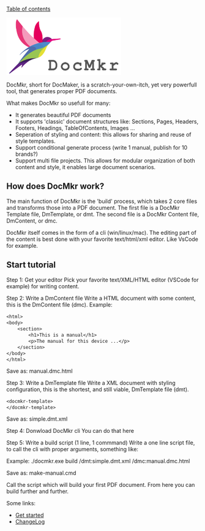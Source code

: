 [Table of contents](toc.md)

<img src="https://github.com/LetsWrappIt/DocMkr/blob/main/images/DocMkr_logo_1280x640.png" width="300" height="150">

DocMkr, short for DocMaker, is a scratch-your-own-itch, yet very powerfull tool, that generates proper PDF documents.

What makes DocMkr so usefull for many:
- It generates beautiful PDF documents
- It supports 'classic' document structures like: Sections, Pages, Headers, Footers, Headings, TableOfContents, Images ... 
- Seperation of styling and content: this allows for sharing and reuse of style templates.
- Support conditional generate process (write 1 manual, publish for 10 brands?)
- Support multi file projects. This allows for modular organization of both content and style, it enables large document scenarios.


## How does DocMkr work?
The main function of DocMkr is the 'build' process, which takes 2 core files and transforms those into a PDF document.
The first file is a DocMkr Template file, DmTemplate, or dmt.
The second file is a DocMkr Content file, DmContent, or dmc.

DocMkr itself comes in the form of a cli (win/linux/mac). The editing part of the content is best done with your favorite 
text/html/xml editor. Like VsCode for example.

## Start tutorial

Step 1: Get your editor
Pick your favorite text/XML/HTML editor (VSCode for example) for writing content.

Step 2: Write a DmContent file
Write a HTML document with some content, this is the DmContent file (dmc).
Example:
```
<html>
<body>
    <section>
        <h1>This is a manual</h1>
        <p>The manual for this device ...</p>
    </section>
</body>
</html>
```
Save as: manual.dmc.html


Step 3: Write a DmTemplate file
Write a XML document with styling configuration, this is the shortest, and still viable, DmTemplate file (dmt).
```
<docmkr-template>
</docmkr-template>
```
Save as: simple.dmt.xml

Step 4: Donwload DocMkr cli
You can do that here


Step 5: Write a build script (1 line, 1 commmand)
Write a one line script file, to call the cli with proper arguments, something like:

Example:
./docmkr.exe build /dmt:simple.dmt.xml /dmc:manual.dmc.html

Save as: make-manual.cmd

Call the script which will build your first PDF document.
From here you can build further and further.







Some links:
- [Get started](getstarted.md)
- [ChangeLog](changelog.md)

